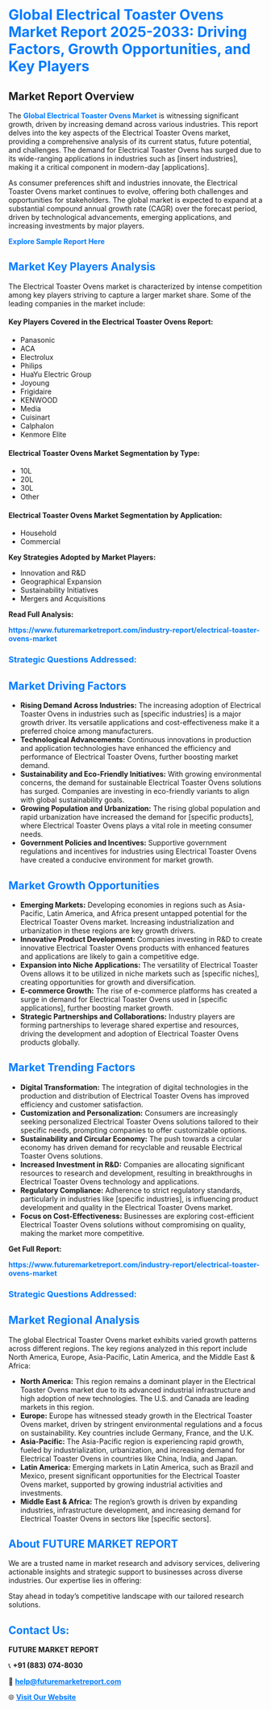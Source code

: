 <h1 style="color: #007BFF;">Global Electrical Toaster Ovens Market Report 2025-2033: Driving Factors, Growth Opportunities, and Key Players</h1>

<section id="overview">
<h2>Market Report Overview</h2>
<p>The <a href="https://www.futuremarketreport.com/industry-report/electrical-toaster-ovens-market" style="color: #007BFF; text-decoration: none;"><strong>Global Electrical Toaster Ovens Market</strong></a> is witnessing significant growth, driven by increasing demand across various industries. This report delves into the key aspects of the Electrical Toaster Ovens market, providing a comprehensive analysis of its current status, future potential, and challenges. The demand for Electrical Toaster Ovens has surged due to its wide-ranging applications in industries such as [insert industries], making it a critical component in modern-day [applications].</p>
<p>As consumer preferences shift and industries innovate, the Electrical Toaster Ovens market continues to evolve, offering both challenges and opportunities for stakeholders. The global market is expected to expand at a substantial compound annual growth rate (CAGR) over the forecast period, driven by technological advancements, emerging applications, and increasing investments by major players.</p>
</section>

<section id="overview">
<p><a href="https://www.futuremarketreport.com/request-sample/reportId=76684" style="color: #007BFF; text-decoration: none;"><strong>Explore Sample Report Here</strong></a></p>
</section>

<section id="key-players">
<h2 style="color: #007BFF;">Market Key Players Analysis</h2>
<p>The Electrical Toaster Ovens market is characterized by intense competition among key players striving to capture a larger market share. Some of the leading companies in the market include:</p>
<h4>Key Players Covered in the Electrical Toaster Ovens Report:</h4>
<ul><li>Panasonic</li><li>ACA</li><li>Electrolux</li><li>Philips</li><li>HuaYu Electric Group</li><li>Joyoung</li><li>Frigidaire</li><li>KENWOOD</li><li>Media</li><li>Cuisinart</li><li>Calphalon</li><li>Kenmore Elite</li></ul>
<h4>Electrical Toaster Ovens Market Segmentation by Type:</h4>
<ul><li>10L</li><li>20L</li><li>30L</li><li>Other</li></ul>

<h4>Electrical Toaster Ovens Market Segmentation by Application:</h4>
<ul><li>Household</li><li>Commercial</li></ul>
<p><strong>Key Strategies Adopted by Market Players:</strong></p>
<ul>
<li>Innovation and R&D</li>
<li>Geographical Expansion</li>
<li>Sustainability Initiatives</li>
<li>Mergers and Acquisitions</li>
</ul>
</section>

<section>
<p><strong>Read Full Analysis: </strong></p><a href="https://www.futuremarketreport.com/industry-report/electrical-toaster-ovens-market" style="color: #007BFF; text-decoration: none;"><strong>https://www.futuremarketreport.com/industry-report/electrical-toaster-ovens-market</strong></a>
<h3 style="color: #007BFF;">Strategic Questions Addressed:</h3>
</section>

<section id="driving-factors">
<h2 style="color: #007BFF;">Market Driving Factors</h2>
<ul>
<li><strong>Rising Demand Across Industries:</strong> The increasing adoption of Electrical Toaster Ovens in industries such as [specific industries] is a major growth driver. Its versatile applications and cost-effectiveness make it a preferred choice among manufacturers.</li>
<li><strong>Technological Advancements:</strong> Continuous innovations in production and application technologies have enhanced the efficiency and performance of Electrical Toaster Ovens, further boosting market demand.</li>
<li><strong>Sustainability and Eco-Friendly Initiatives:</strong> With growing environmental concerns, the demand for sustainable Electrical Toaster Ovens solutions has surged. Companies are investing in eco-friendly variants to align with global sustainability goals.</li>
<li><strong>Growing Population and Urbanization:</strong> The rising global population and rapid urbanization have increased the demand for [specific products], where Electrical Toaster Ovens plays a vital role in meeting consumer needs.</li>
<li><strong>Government Policies and Incentives:</strong> Supportive government regulations and incentives for industries using Electrical Toaster Ovens have created a conducive environment for market growth.</li>
</ul>
</section>

<section id="growth-opportunities">
<h2 style="color: #007BFF;">Market Growth Opportunities</h2>
<ul>
<li><strong>Emerging Markets:</strong> Developing economies in regions such as Asia-Pacific, Latin America, and Africa present untapped potential for the Electrical Toaster Ovens market. Increasing industrialization and urbanization in these regions are key growth drivers.</li>
<li><strong>Innovative Product Development:</strong> Companies investing in R&D to create innovative Electrical Toaster Ovens products with enhanced features and applications are likely to gain a competitive edge.</li>
<li><strong>Expansion into Niche Applications:</strong> The versatility of Electrical Toaster Ovens allows it to be utilized in niche markets such as [specific niches], creating opportunities for growth and diversification.</li>
<li><strong>E-commerce Growth:</strong> The rise of e-commerce platforms has created a surge in demand for Electrical Toaster Ovens used in [specific applications], further boosting market growth.</li>
<li><strong>Strategic Partnerships and Collaborations:</strong> Industry players are forming partnerships to leverage shared expertise and resources, driving the development and adoption of Electrical Toaster Ovens products globally.</li>
</ul>
</section>

<section id="trending-factors">
<h2 style="color: #007BFF;">Market Trending Factors</h2>
<ul>
<li><strong>Digital Transformation:</strong> The integration of digital technologies in the production and distribution of Electrical Toaster Ovens has improved efficiency and customer satisfaction.</li>
<li><strong>Customization and Personalization:</strong> Consumers are increasingly seeking personalized Electrical Toaster Ovens solutions tailored to their specific needs, prompting companies to offer customizable options.</li>
<li><strong>Sustainability and Circular Economy:</strong> The push towards a circular economy has driven demand for recyclable and reusable Electrical Toaster Ovens solutions.</li>
<li><strong>Increased Investment in R&D:</strong> Companies are allocating significant resources to research and development, resulting in breakthroughs in Electrical Toaster Ovens technology and applications.</li>
<li><strong>Regulatory Compliance:</strong> Adherence to strict regulatory standards, particularly in industries like [specific industries], is influencing product development and quality in the Electrical Toaster Ovens market.</li>
<li><strong>Focus on Cost-Effectiveness:</strong> Businesses are exploring cost-efficient Electrical Toaster Ovens solutions without compromising on quality, making the market more competitive.</li>
</ul>
</section>

<section>
<p><strong>Get Full Report: </strong></p><a href="https://www.futuremarketreport.com/industry-report/electrical-toaster-ovens-market" style="color: #007BFF; text-decoration: none;"><strong>https://www.futuremarketreport.com/industry-report/electrical-toaster-ovens-market</strong></a>
<h3 style="color: #007BFF;">Strategic Questions Addressed:</h3>
</section>


<section id="regional-analysis">
<h2 style="color: #007BFF;">Market Regional Analysis</h2>
<p>The global Electrical Toaster Ovens market exhibits varied growth patterns across different regions. The key regions analyzed in this report include North America, Europe, Asia-Pacific, Latin America, and the Middle East & Africa:</p>
<ul>
<li><strong>North America:</strong> This region remains a dominant player in the Electrical Toaster Ovens market due to its advanced industrial infrastructure and high adoption of new technologies. The U.S. and Canada are leading markets in this region.</li>
<li><strong>Europe:</strong> Europe has witnessed steady growth in the Electrical Toaster Ovens market, driven by stringent environmental regulations and a focus on sustainability. Key countries include Germany, France, and the U.K.</li>
<li><strong>Asia-Pacific:</strong> The Asia-Pacific region is experiencing rapid growth, fueled by industrialization, urbanization, and increasing demand for Electrical Toaster Ovens in countries like China, India, and Japan.</li>
<li><strong>Latin America:</strong> Emerging markets in Latin America, such as Brazil and Mexico, present significant opportunities for the Electrical Toaster Ovens market, supported by growing industrial activities and investments.</li>
<li><strong>Middle East & Africa:</strong> The region’s growth is driven by expanding industries, infrastructure development, and increasing demand for Electrical Toaster Ovens in sectors like [specific sectors].</li>
</ul>
</section>

<footer>
<h2 style="color: #007BFF;">About FUTURE MARKET REPORT</h2>
<p>We are a trusted name in market research and advisory services, delivering actionable insights and strategic support to businesses across diverse industries. Our expertise lies in offering:</p>

<p>Stay ahead in today’s competitive landscape with our tailored research solutions.</p>

<h2 style="color: #007BFF;">Contact Us:</h2>
<p><strong>FUTURE MARKET REPORT</strong></p>
<p>📞 <strong>+91 (883) 074-8030</strong></p>
<p>📧 <strong><a href="mailto:help@futuremarketreport.com" style="color: #007BFF;">help@futuremarketreport.com</a></strong></p>
<p>🌐 <strong><a href="https://www.futuremarketreport.com/" style="color: #007BFF;">Visit Our Website</a></strong></p>
</footer>